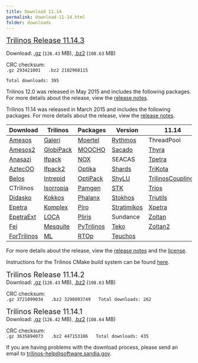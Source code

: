 ```yaml
---
title: Download 11.14
permalink: download-11-14.html
folder: downloads
---
```


<span style="text-decoration: underline;"><span style="font-size: 20px;">Trilinos Release 11.14.3</span></span>

Download: [.gz](http://trilinos.org/oldsite/download/login.html?tid=tr11143gz) (`126.43` MB), [.bz2](http://trilinos.org/oldsite/download/login.html?tid=tr11143bz2) (`108.63` MB)

CRC checksum:  
`.gz 293421001  
.bz2 2102968115  
`

`Total downloads: 395`

Trilinos 12.0 was released in May 2015 and includes the following packages. For more details about the release, view the [release notes](http://trilinos.org/oldsite/release_notes-12.0.html).

Trilinos 11.14 was released in March 2015 and includes the following packages. For more details about the release, view the [release notes](http://trilinos.org/oldsite/release_notes-11.14.html).

Download  | Trilinos | Packages | Version | 11.14
------ | ------ | ------ | -------- | ----------
[Amesos](amesos.html "Amesos") | [Galeri](galeri.html "Galeri") | [Moertel](moertel.html "Moertel") | [Rythmos](rythmos.html "Rythmos") | ThreadPool
[Amesos2](amesos2.html "Amesos2") | [GlobiPack](globipack.html "GlobiPack") | [MOOCHO](moocho.html "MOOCHO") | [Sacado](sacado.html "Sacado") | [Thyra](thyra.html "Thyra")
[Anasazi](anasazi.html "Anasazi") | [Ifpack](ifpack.html "IFPACK") | [NOX](nox_and_loca.html "NOX and LOCA") | SEACAS | [Tpetra](tpetra.html "Tpetra")
[AztecOO](aztecoo.html "AztecOO") | [Ifpack2](ifpack2.html "Ifpack2") | [Optika](optika.html "Optika") | [Shards](shards.html "Shards") | [TriKota](trikota.html "TriKota")
[Belos](belos.html "Belos") | [Intrepid](intrepid.html "Intrepid") | [OptiPack](optipack.html "OptiPack") | [ShyLU](shylu.html "ShyLU") | [TrilinosCouplings](trilinoscouplings.html "Trilinos Couplings")
CTrilinos | [Isorropia](isorropia.html "Isorropia") | [Pamgen](pamgen.html "PAMGEN") | [STK](stk.html "STK") | [Trios](trios.html "Trios")
[Didasko](didasko.html "Didasko") | [Kokkos](kokkos.html "Kokkos") | [Phalanx](phalanx.html "Phalanx") | [Stokhos](stokhos.html "Stokhos") | [Triutils](triutils.html "TriUtils")
[Epetra](epetra.html "Epetra") | [Komplex](komplex.html "Komplex") | [Piro](piro.html "Piro") | [Stratimikos](stratimikos.html "Strotimikos") | [Xpetra](xpetra.html "Xpetra")
[EpetraExt](epetraext.html "EpetraExt") | [LOCA](nox_and_loca.html "NOX and LOCA") | [Pliris](pliris.html "Pliris") | Sundance | [Zoltan](zoltan.html "Zoltan")
[Fei](fei.html "Fei") | [Mesquite](mesquite.html "Mesquite") | [PyTrilinos](pytrilinos.html "PyTrilinos") | [Teko](teko.html) | [Zoltan2](zoltan2.html "Zoltan2")
[ForTrilinos](fortrilinos.html "ForTrilinos") | [ML](ml.html "ML") | [RTOp](rtop.html "RTOp") | [Teuchos](teuchos.html "Teuchos")

For more details about the release, view the [release notes](https://trilinos.org/oldsite/release_notes-12.2.html) 
and the [license](license.html).

Instructions for the Trilinos CMake build system can be found [here](https://trilinos.org/docs/files/TrilinosBuildReference.html).

<span style="font-size: 20px;">Trilinos Release 11.14.2</span>  
Download: [.gz](http://trilinos.org/oldsite/download/login.html?tid=tr11142gz) (`126.43` MB), [.bz2](http://trilinos.org/oldsite/download/login.html?tid=tr11142bz2) (`108.63` MB)

CRC checksum:  
`.gz 3721099034  
.bz2 3298893749  
Total downloads: 262`

<span style="font-size: 20px;">Trilinos Release 11.14.1</span>  
Download: [.gz](http://trilinos.org/oldsite/download/login.html?tid=tr11141gz) (`126.42` MB), [.bz2](http://trilinos.org/oldsite/download/login.html?tid=tr11141bz2) (`108.64` MB)

CRC checksum:  
`.gz 3635894073  
.bz2 447153106  
Total downloads: 435`

If you are having problems with the download process, please send an email to [trilinos-help@software.sandia.gov](mailto:trilinos-help@software.sandia.gov).
